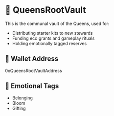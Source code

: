 # 👑 QueensRootVault

This is the communal vault of the Queens, used for:

- Distributing starter kits to new stewards
- Funding eco grants and gameplay rituals
- Holding emotionally tagged reserves

## 🧬 Wallet Address
0xQueensRootVaultAddress

## 🌌 Emotional Tags
- Belonging
- Bloom
- Gifting
